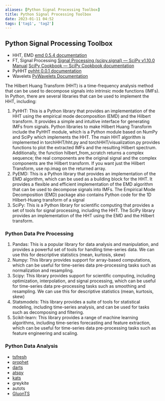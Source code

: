 ```yaml
---
aliases: [Python Signal Processing Toolbox]
title: Python Signal Processing Toolbox
date: 2023-01-11 04:52
tags: ['tag1', 'tag2']
---
```


## Python Signal Processing Toolbox

- HHT, EMD [emd 0.5.4 documentation](https://emd.readthedocs.io/en/stable/index.html)
- FT, Signal Processing [Signal Processing (scipy.signal) — SciPy v1.10.0 Manual](https://docs.scipy.org/doc/scipy/tutorial/signal.html) [SciPy Cookbook — SciPy Cookbook documentation](https://scipy-cookbook.readthedocs.io/index.html)
- PyHHT [pyhht 0.0.1 documentation](https://pyhht.readthedocs.io/en/latest/index.html)
- Wavelets [PyWavelets Documentation](https://pywavelets.readthedocs.io/en/latest/)

The Hilbert Huang Transform (HHT) is a time-frequency analysis method that can be used to decompose signals into intrinsic mode functions (IMFs). In Python, there are several libraries that can be used to implement the HHT, including:

1. PyHHT: This is a Python library that provides an implementation of the HHT using the empirical mode decomposition (EMD) and the Hilbert transform. It provides a simple and intuitive interface for generating IMFs from signals. Python libraries to make Hilbert Huang Transform include the PyHHT module, which is a Python module based on NumPy and SciPy which implements the HHT. The main HHT algorithm is implemented in torchHHT/hht.py and torchHHT/visualization.py provides functions to plot the extracted IMFs and the resulting Hilbert spectrum. Additionally, the function hilbert_from_scratch returns a complex sequence; the real components are the original signal and the complex components are the Hilbert transform. If you want just the Hilbert Transform, use np.imag on the returned array.
2. PyEMD: This is a Python library that provides an implementation of the EMD algorithm, which can be used as a building block for the HHT. It provides a flexible and efficient implementation of the EMD algorithm that can be used to decompose signals into IMFs. The Empirical Mode Decomposition (EMD) package also contains Python code for the 1D Hilbert-Huang transform of a signal
3. SciPy: This is a Python library for scientific computing that provides a set of tools for signal processing, including the HHT. The SciPy library provides an implementation of the HHT using the EMD and the Hilbert transform.

### Python Data Pre Processing

1. Pandas: This is a popular library for data analysis and manipulation, and provides a powerful set of tools for handling time-series data. We can use this for descriptive statistics (mean, kurtosis, skew)
2. Numpy: This library provides support for array-based computations, which can be useful for time-series data pre-processing tasks such as normalization and resampling.  
3. Scipy: This library provides support for scientific computing, including optimization, interpolation, and signal processing, which can be useful for time-series data pre-processing tasks such as smoothing and resampling. We can use this for descriptive statistics (mean, kurtosis, skew)
4. Statsmodels: This library provides a suite of tools for statistical modeling, including time-series analysis, and can be used for tasks such as decomposing and filtering.
5. Scikit-learn: This library provides a range of machine learning algorithms, including time-series forecasting and feature extraction, which can be useful for time-series data pre-processing tasks such as feature engineering and scaling.

### Python Data Analysis

- [tsfresh](https://github.com/blue-yonder/tsfresh)
- [prophet](https://github.com/facebook/prophet)
- [darts](https://github.com/unit8co/darts)
- [atspy](https://github.com/firmai/atspy)
- [kats](https://github.com/facebookresearch/Kats)
- greykite
- autots
- [GluonTS](https://ts.gluon.ai/stable/)
